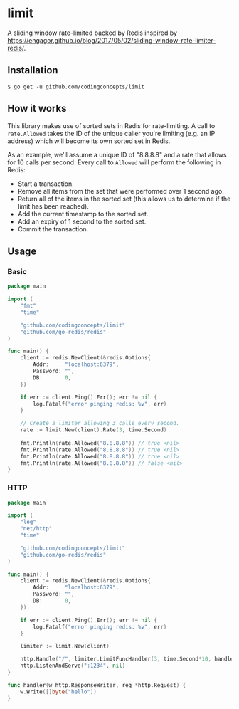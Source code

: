 # limit
A sliding window rate-limited backed by Redis inspired by https://engagor.github.io/blog/2017/05/02/sliding-window-rate-limiter-redis/.

## Installation

```
$ go get -u github.com/codingconcepts/limit
```

## How it works

This library makes use of sorted sets in Redis for rate-limiting.  A call to `rate.Allowed` takes the ID of the unique caller you're limiting (e.g. an IP address) which will become its own sorted set in Redis.

As an example, we'll assume a unique ID of "8.8.8.8" and a rate that allows for 10 calls per second.  Every call to `Allowed` will perform the following in Redis:

* Start a transaction.
* Remove all items from the set that were performed over 1 second ago.
* Return all of the items in the sorted set (this allows us to determine if the limit has been reached).
* Add the current timestamp to the sorted set.
* Add an expiry of 1 second to the sorted set.
* Commit the transaction.

## Usage

### Basic

``` go
package main

import (
	"fmt"
	"time"

	"github.com/codingconcepts/limit"
	"github.com/go-redis/redis"
)

func main() {
	client := redis.NewClient(&redis.Options{
		Addr:     "localhost:6379",
		Password: "",
		DB:       0,
	})

	if err := client.Ping().Err(); err != nil {
		log.Fatalf("error pinging redis: %v", err)
	}

	// Create a limiter allowing 3 calls every second.
	rate := limit.New(client).Rate(3, time.Second)
	
	fmt.Println(rate.Allowed("8.8.8.8")) // true <nil>
	fmt.Println(rate.Allowed("8.8.8.8")) // true <nil>
	fmt.Println(rate.Allowed("8.8.8.8")) // true <nil>
	fmt.Println(rate.Allowed("8.8.8.8")) // false <nil>
}
```

### HTTP

``` go
package main

import (
	"log"
	"net/http"
	"time"

	"github.com/codingconcepts/limit"
	"github.com/go-redis/redis"
)

func main() {
	client := redis.NewClient(&redis.Options{
		Addr:     "localhost:6379",
		Password: "",
		DB:       0,
	})

	if err := client.Ping().Err(); err != nil {
		log.Fatalf("error pinging redis: %v", err)
	}

	limiter := limit.New(client)

	http.Handle("/", limiter.LimitFuncHandler(3, time.Second*10, handler))
	http.ListenAndServe(":1234", nil)
}

func handler(w http.ResponseWriter, req *http.Request) {
	w.Write([]byte("hello"))
}
```